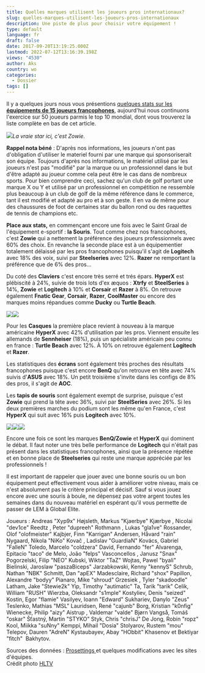 ```yaml
---
title: Quelles marques utilisent les joueurs pros internationaux?
slug: quelles-marques-utilisent-les-joueurs-pros-internationaux
description: Une piste de plus pour choisir votre équipement !
type: default
language: fr
draft: false
date: 2017-09-20T13:19:25.000Z
lastmod: 2022-07-12T13:16:39.198Z
views: "4530"
author: Aks
country: wo
categories:
  - Dossier
tags: []
---
```

Il y a quelques jours nous vous présentions [quelques stats sur les **équipements de 15 joueurs francophones**](https://flickshot.fr/fr/quelles-marques-utilisent-les-joueurs-pros-francais/&59b6b386dd247), aujourd'hui nous continuons l'exercice sur 50 joueurs parmis le top 10 mondial, dont vous trouverez la liste complète en bas de cet article.

![](/images/articles/59b6e553bd304/images/gj6n4TA1wliwmYQ9PkZRdpc1557eGn4CXQ1JelFV.jpeg)_La vraie star ici, c'est Zowie._ 

**Rappel nota béné** : D'après nos informations, les joueurs n'ont pas d'obligation d'utiliser le materiel fourni par une marque qui sponsoriserait son équipe. Toujours d'après nos informations, le matériel utilisé par les joueurs n'est pas "modifié" par la marque ou un professionnel dans le but d'être adapté au joueur comme cela peut être le cas dans de nombreux sports. Pour bien comprendre ceci, sachez qu'un club de golf portant une marque X ou Y et utilisé par un professionnel en compétition ne ressemble plus beaucoup à un club de golf de la même référence dans le commerce, tant il est modifié et adapté au pro et à son geste. Il en va de même pour des chaussures de foot de certaines star du ballon rond ou des raquettes de tennis de champions etc.

**Place aux stats,** en commençant encore une fois avec le Saint Graal de l'équipement e-sportif : **la Souris**. Tout comme chez nos francophones, c'est **Zowie** qui a nettement la préférence des joueurs professionnels avec 60% des choix. En revanche la seconde place est à un équipementier totalement délaissé par les pros francophones puisqu'il s'agit de **Logitech** avec 18% des voix, suivi par **Steelseries** avec 12%. **Razer** ne remportant la préférence que de 6% des pros...

Du coté des **Claviers** c'est encore très serré et trés épars. **HyperX** est plébiscité à 24%, suivie de trois lots d'ex æquos : **Xtrfy** et **SteelSeries** à 14%, **Zowie** et **Logitech** à 10% et **Corsair** et **Razer** à 8%. On retrouve également **Fnatic Gear**, **Corsair**, **Razer**, **CoolMaster** ou encore des marques moins répandues comme **Ducky** ou **Turtle Beach**.  
  
[![](/images/articles/59b6e553bd304/images/ceFBfLPKHmH5kj9gT1lyebECv5Qm7mWLNEmwr1tW.png)](/images/articles/59b6e553bd304/images/ceFBfLPKHmH5kj9gT1lyebECv5Qm7mWLNEmwr1tW.png)[![](/images/articles/59b6e553bd304/images/spguUzRsyp7iffEnicjn5GDFF7MpanIHrNxatdy0.png)](/images/articles/59b6e553bd304/images/spguUzRsyp7iffEnicjn5GDFF7MpanIHrNxatdy0.png)

Pour les **Casques** la première place revient à nouveau à la marque américaine **HyperX** avec 42% d'utilisation par les pros. Viennent ensuite les allemands de **Sennheiser** (18%), puis un spécialiste américain peu connu en france : **Turtle Beach** avec 12%. À 10% on retrouve également **Logitech** et **Razer**. 

  
Les statistiques des **écrans** sont également très proches des résultats francophones puisque c'est encore **BenQ** qu'on retrouve en tête avec 74% suivis d'**ASUS** avec 18%. Un petit troisième s'invite dans les configs de 8% des pros, il s'agit de **AOC**. 

  
Les **tapis de souris** sont également exempt de surprise, puisque c'est **Zowie** qui prend la tête avec 36%, suivi par **SteelSeries** avec 26%. Si les deux premières marches du podium sont les même qu'en France, c'est **HyperX** qui suit avec 16% puis **Logitech** avec 10%.  
  
[![](/images/articles/59b6e553bd304/images/FwylrLHaKn86SKfxJhjb04wHEu2OL3Hi1eJqll4f.png)](/images/articles/59b6e553bd304/images/FwylrLHaKn86SKfxJhjb04wHEu2OL3Hi1eJqll4f.png)[![](/images/articles/59b6e553bd304/images/u9ThBDbu0Juzh1o6UXYxh9BvqJYlg8s7H7dO1e07.png)](/images/articles/59b6e553bd304/images/u9ThBDbu0Juzh1o6UXYxh9BvqJYlg8s7H7dO1e07.png)[![](/images/articles/59b6e553bd304/images/8NVVQoUycm1rm4gvDhClyNPT6Y7YdfkIArJpP6w3.png)](/images/articles/59b6e553bd304/images/8NVVQoUycm1rm4gvDhClyNPT6Y7YdfkIArJpP6w3.png)

Encore une fois ce sont les marques **BenQ/Zowie** et **HyperX** qui dominent le débat. Il faut noter une très belle performance de **Logitech** qui n'était pas présent dans les statistiques francophones, ainsi que la présence répétée et en bonne place de **Steelseries** qui reste une marque appréciée par les professionnels !

Il est important de rappeler que jouer avec une bonne souris ou un bon équipement peut effectivement vous aider à améliorer votre niveau, mais ce n'est absolument pas le critère principal et décisif. Sauf si vous jouez encore avec une souris à boule, ne dépensez pas votre argent toutes les semaines dans du nouveau matériel en espérant qu'il vous permette de passer de LEM à Global Elite.

Joueurs : Andreas "Xyp9x" Højsleth⁠, Markus "Kjaerbye" Kjærbye⁠ , Nicolai "dev1ce" Reedtz⁠ , Peter "dupreeh" Rothmann⁠ , Lukas "gla1ve" Rossander⁠, Olof "olofmeister" Kajbjer⁠, Finn "Karrigan" Andersen⁠, Håvard "rain" Nygaard⁠, Nikola "NiKo" Kovač⁠ , Ladislav "GuardiaN" Kovács⁠, Gabriel "FalleN" Toledo⁠, Marcelo "coldzera" David⁠, Fernando "fer" Alvarenga⁠, Epitacio "taco" de Melo⁠, João "felps" Vasconcellos ⁠, Janusz "Snax" Pogorzelski⁠, Filip "NEO" Kubski⁠, Wiktor "TaZ" Wojtas⁠, Pawel "byali" Bielinski⁠, Jaroslaw "paszaBiceps" Jarzabkowski⁠, Kenny "kennyS" Schrub⁠, Nathan "NBK" Schmitt⁠, Dan "apEX" Madesclaire⁠, Richard "shox" Papillon⁠, Alexandre "bodyy" Pianaro⁠, Mike "shroud" Grzesiek ⁠, Tyler "skadoodle" Latham⁠, Jake "Stewie2k" Yip⁠, Timothy "autimatic" Ta⁠, Tarik "tarik" Celik⁠, William "RUSH" Wierzba⁠, Oleksandr "s1mple" Kostyliev⁠, Denis "seized" Kostin⁠, Egor "flamie" Vasilyev⁠, Ioann "Edward" Sukhariev⁠, Danylo "Zeus" Teslenko⁠, Mathias "MSL" Lauridsen⁠, René "cajunb" Borg⁠, Kristian "k0nfig" Wienecke⁠, Philip "aizy" Aistrup ⁠, Valdemar "valde" Bjørn Vangså⁠, Tomáš "oskar" Šťastný⁠, Martin "STYKO" Styk⁠, Chris "chrisJ" De Jong⁠, Robin "ropz" Kool⁠, Miikka "suNny" Kemppi⁠, Mihail "Dosia" Stolyarov⁠, Rustem "mou" Telepov⁠, Dauren "AdreN" Kystaubayev⁠, Abay "HObbit" Khasenov⁠ et Bektiyar "fitch" ⁠ Bakhytov.

Sources des données : [Prosettings ](http://prosettings.net/cs-go-pro-settings-gear-list/)et quelques modifications avec les sites d'équipes.  
Crédit photo [HLTV](http://hltv.org)
